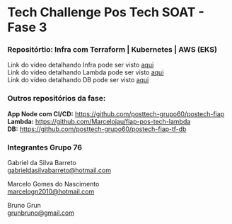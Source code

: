# Tech Challenge Pos Tech SOAT - Fase 3
### Repositórtio: Infra com Terraform | Kubernetes | AWS (EKS)

Link do vídeo detalhando Infra pode ser visto <a href="https://www.youtube.com/watch?v=NSo-g591sfc" target="_blank">aqui</a> <br>
Link do vídeo detalhando Lambda pode ser visto <a href="https://www.youtube.com/watch?v=bhSfoafsJRI" target="_blank">aqui</a> <br>
Link do vídeo detalhando DB pode ser visto <a href="https://youtu.be/zwMHTSwiaRA" target="_blank">aqui</a> <br>

### Outros repositórios da fase:
<b>App Node com CI/CD:</b> https://github.com/posttech-grupo60/postech-fiap<br>
<b>Lambda:</b> https://github.com/Marcelojau/fiap-pos-tech-lambda <br>
<b>DB:</b> https://github.com/posttech-grupo60/postech-fiap-tf-db

### Integrantes Grupo 76

Gabriel da Silva Barreto<br>
gabrieldasilvabarreto@hotmail.com

Marcelo Gomes do Nascimento <br>
marcelogn2010@hotmail.com

Bruno Grun <br>
grunbruno@gmail.com 
